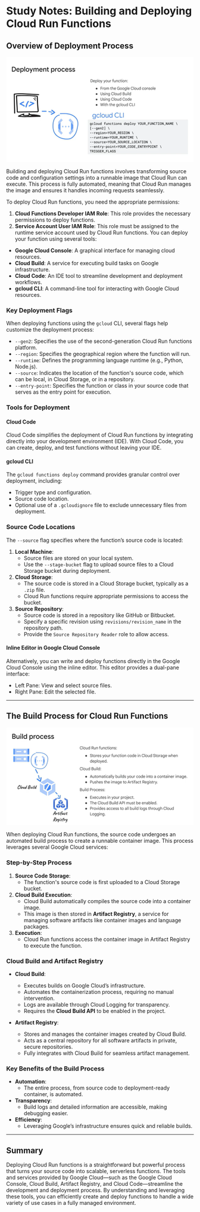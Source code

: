 # Study Notes: Building and Deploying Cloud Run Functions

## Overview of Deployment Process
![alt text](image-4.png)

Building and deploying Cloud Run functions involves transforming source code and configuration settings into a runnable image that Cloud Run can execute. This process is fully automated, meaning that Cloud Run manages the image and ensures it handles incoming requests seamlessly.

To deploy Cloud Run functions, you need the appropriate permissions:
1. **Cloud Functions Developer IAM Role**: This role provides the necessary permissions to deploy functions.
2. **Service Account User IAM Role**: This role must be assigned to the runtime service account used by Cloud Run functions.
You can deploy your function using several tools:
- **Google Cloud Console**: A graphical interface for managing cloud resources.
- **Cloud Build**: A service for executing build tasks on Google infrastructure.
- **Cloud Code**: An IDE tool to streamline development and deployment workflows.
- **gcloud CLI**: A command-line tool for interacting with Google Cloud resources.

### Key Deployment Flags
When deploying functions using the `gcloud` CLI, several flags help customize the deployment process:
- `--gen2`: Specifies the use of the second-generation Cloud Run functions platform.
- `--region`: Specifies the geographical region where the function will run.
- `--runtime`: Defines the programming language runtime (e.g., Python, Node.js).
- `--source`: Indicates the location of the function's source code, which can be local, in Cloud Storage, or in a repository.
- `--entry-point`: Specifies the function or class in your source code that serves as the entry point for execution.

### Tools for Deployment
#### Cloud Code
Cloud Code simplifies the deployment of Cloud Run functions by integrating directly into your development environment (IDE). With Cloud Code, you can create, deploy, and test functions without leaving your IDE.

#### gcloud CLI
The `gcloud functions deploy` command provides granular control over deployment, including:
- Trigger type and configuration.
- Source code location.
- Optional use of a `.gcloudignore` file to exclude unnecessary files from deployment.

### Source Code Locations
The `--source` flag specifies where the function’s source code is located:
1. **Local Machine**:
   - Source files are stored on your local system.
   - Use the `--stage-bucket` flag to upload source files to a Cloud Storage bucket during deployment.
2. **Cloud Storage**:
   - The source code is stored in a Cloud Storage bucket, typically as a `.zip` file.
   - Cloud Run functions require appropriate permissions to access the bucket.
3. **Source Repository**:
   - Source code is stored in a repository like GitHub or Bitbucket.
   - Specify a specific revision using `revisions/revision_name` in the repository path.
   - Provide the `Source Repository Reader` role to allow access.

#### Inline Editor in Google Cloud Console
Alternatively, you can write and deploy functions directly in the Google Cloud Console using the inline editor. This editor provides a dual-pane interface:
- Left Pane: View and select source files.
- Right Pane: Edit the selected file.

---

## The Build Process for Cloud Run Functions
![alt text](image-5.png)

When deploying Cloud Run functions, the source code undergoes an automated build process to create a runnable container image. This process leverages several Google Cloud services:

### Step-by-Step Process
1. **Source Code Storage**:
   - The function's source code is first uploaded to a Cloud Storage bucket.
2. **Cloud Build Execution**:
   - Cloud Build automatically compiles the source code into a container image.
   - This image is then stored in **Artifact Registry**, a service for managing software artifacts like container images and language packages.
3. **Execution**:
   - Cloud Run functions access the container image in Artifact Registry to execute the function.

### Cloud Build and Artifact Registry
- **Cloud Build**:
  - Executes builds on Google Cloud’s infrastructure.
  - Automates the containerization process, requiring no manual intervention.
  - Logs are available through Cloud Logging for transparency.
  - Requires the **Cloud Build API** to be enabled in the project.

- **Artifact Registry**:
  - Stores and manages the container images created by Cloud Build.
  - Acts as a central repository for all software artifacts in private, secure repositories.
  - Fully integrates with Cloud Build for seamless artifact management.

### Key Benefits of the Build Process
- **Automation**:
  - The entire process, from source code to deployment-ready container, is automated.
- **Transparency**:
  - Build logs and detailed information are accessible, making debugging easier.
- **Efficiency**:
  - Leveraging Google’s infrastructure ensures quick and reliable builds.

---

## Summary
Deploying Cloud Run functions is a straightforward but powerful process that turns your source code into scalable, serverless functions. The tools and services provided by Google Cloud—such as the Google Cloud Console, Cloud Build, Artifact Registry, and Cloud Code—streamline the development and deployment process. By understanding and leveraging these tools, you can efficiently create and deploy functions to handle a wide variety of use cases in a fully managed environment.
